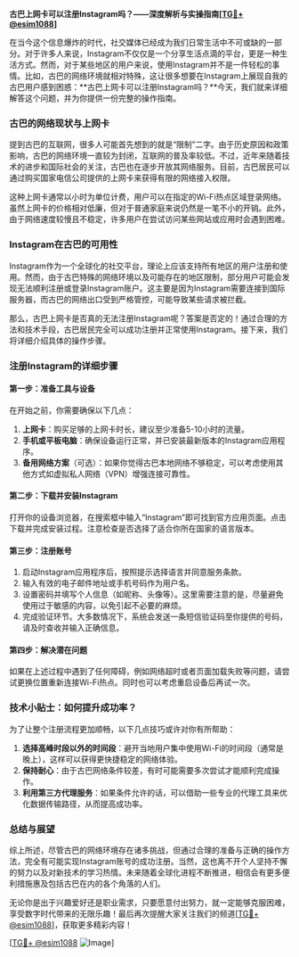 **古巴上网卡可以注册Instagram吗？——深度解析与实操指南[[TG💪+ @esim1088](https://t.me/s/esim1088)]**

在当今这个信息爆炸的时代，社交媒体已经成为我们日常生活中不可或缺的一部分。对于许多人来说，Instagram不仅仅是一个分享生活点滴的平台，更是一种生活方式。然而，对于某些地区的用户来说，使用Instagram并不是一件轻松的事情。比如，古巴的网络环境就相对特殊，这让很多想要在Instagram上展现自我的古巴用户感到困惑：**古巴上网卡可以注册Instagram吗？**今天，我们就来详细解答这个问题，并为你提供一份完整的操作指南。

### 古巴的网络现状与上网卡

提到古巴的互联网，很多人可能首先想到的就是“限制”二字。由于历史原因和政策影响，古巴的网络环境一直较为封闭，互联网的普及率较低。不过，近年来随着技术的进步和国际社会的关注，古巴也在逐步开放其网络服务。目前，古巴居民可以通过购买国家电信公司提供的上网卡来获得有限的网络接入权限。

这种上网卡通常以小时为单位计费，用户可以在指定的Wi-Fi热点区域登录网络。虽然上网卡的价格相对低廉，但对于普通家庭来说仍然是一笔不小的开销。此外，由于网络速度较慢且不稳定，许多用户在尝试访问某些网站或应用时会遇到困难。

### Instagram在古巴的可用性

Instagram作为一个全球化的社交平台，理论上应该支持所有地区的用户注册和使用。然而，由于古巴特殊的网络环境以及可能存在的地区限制，部分用户可能会发现无法顺利注册或登录Instagram账户。这主要是因为Instagram需要连接到国际服务器，而古巴的网络出口受到严格管控，可能导致某些请求被拦截。

那么，古巴上网卡是否真的无法注册Instagram呢？答案是否定的！通过合理的方法和技术手段，古巴居民完全可以成功注册并正常使用Instagram。接下来，我们将详细介绍具体的操作步骤。

### 注册Instagram的详细步骤

#### 第一步：准备工具与设备

在开始之前，你需要确保以下几点：
1. **上网卡**：购买足够的上网卡时长，建议至少准备5-10小时的流量。
2. **手机或平板电脑**：确保设备运行正常，并已安装最新版本的Instagram应用程序。
3. **备用网络方案**（可选）：如果你觉得古巴本地网络不够稳定，可以考虑使用其他方式如虚拟私人网络（VPN）增强连接可靠性。

#### 第二步：下载并安装Instagram

打开你的设备浏览器，在搜索框中输入“Instagram”即可找到官方应用页面。点击下载并完成安装过程。注意检查是否选择了适合你所在国家的语言版本。

#### 第三步：注册账号

1. 启动Instagram应用程序后，按照提示选择语言并同意服务条款。
2. 输入有效的电子邮件地址或手机号码作为用户名。
3. 设置密码并填写个人信息（如昵称、头像等）。这里需要注意的是，尽量避免使用过于敏感的内容，以免引起不必要的麻烦。
4. 完成验证环节。大多数情况下，系统会发送一条短信验证码至你提供的号码，请及时查收并输入正确信息。

#### 第四步：解决潜在问题

如果在上述过程中遇到了任何障碍，例如网络超时或者页面加载失败等问题，请尝试更换位置重新连接Wi-Fi热点。同时也可以考虑重启设备后再试一次。

### 技术小贴士：如何提升成功率？

为了让整个注册流程更加顺畅，以下几点技巧或许对你有所帮助：

1. **选择高峰时段以外的时间段**：避开当地用户集中使用Wi-Fi的时间段（通常是晚上），这样可以获得更快捷稳定的网络体验。
2. **保持耐心**：由于古巴网络条件较差，有时可能需要多次尝试才能顺利完成操作。
3. **利用第三方代理服务**：如果条件允许的话，可以借助一些专业的代理工具来优化数据传输路径，从而提高成功率。

### 总结与展望

综上所述，尽管古巴的网络环境存在诸多挑战，但通过合理的准备与正确的操作方法，完全有可能实现Instagram账号的成功注册。当然，这也离不开个人坚持不懈的努力以及对新技术的学习热情。未来随着全球化进程不断推进，相信会有更多便利措施惠及包括古巴在内的各个角落的人们。

无论你是出于兴趣爱好还是职业需求，只要愿意付出努力，就一定能够克服困难，享受数字时代带来的无限乐趣！最后再次提醒大家关注我们的频道[[TG💪+ @esim1088](https://t.me/s/esim1088)]，获取更多精彩内容！

[[TG💪+ @esim1088](https://t.me/s/esim1088) ![Image](https://i.postimg.cc/4NQfJmqS/Snipaste-2025-05-13-00-14-12.png)]